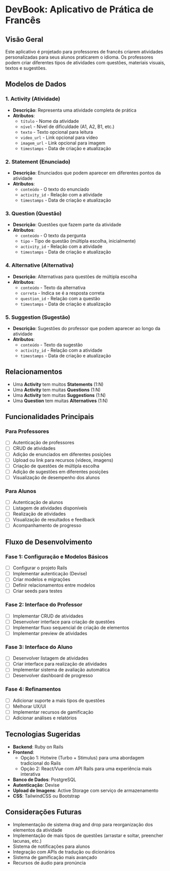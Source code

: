 # DevBook: Aplicativo de Prática de Francês

## Visão Geral
Este aplicativo é projetado para professores de francês criarem atividades personalizadas para seus alunos praticarem o idioma. Os professores podem criar diferentes tipos de atividades com questões, materiais visuais, textos e sugestões.

## Modelos de Dados

### 1. Activity (Atividade)
- **Descrição**: Representa uma atividade completa de prática
- **Atributos**:
  - `título` - Nome da atividade
  - `nível` - Nível de dificuldade (A1, A2, B1, etc.)
  - `texto` - Texto opcional para leitura
  - `video_url` - Link opcional para vídeo
  - `imagem_url` - Link opcional para imagem
  - `timestamps` - Data de criação e atualização

### 2. Statement (Enunciado)
- **Descrição**: Enunciados que podem aparecer em diferentes pontos da atividade
- **Atributos**:
  - `conteúdo` - O texto do enunciado
  - `activity_id` - Relação com a atividade
  - `timestamps` - Data de criação e atualização

### 3. Question (Questão)
- **Descrição**: Questões que fazem parte da atividade
- **Atributos**:
  - `conteúdo` - O texto da pergunta
  - `tipo` - Tipo de questão (múltipla escolha, inicialmente)
  - `activity_id` - Relação com a atividade
  - `timestamps` - Data de criação e atualização

### 4. Alternative (Alternativa)
- **Descrição**: Alternativas para questões de múltipla escolha
- **Atributos**:
  - `conteúdo` - Texto da alternativa
  - `correta` - Indica se é a resposta correta
  - `question_id` - Relação com a questão
  - `timestamps` - Data de criação e atualização

### 5. Suggestion (Sugestão)
- **Descrição**: Sugestões do professor que podem aparecer ao longo da atividade
- **Atributos**:
  - `conteúdo` - Texto da sugestão
  - `activity_id` - Relação com a atividade
  - `timestamps` - Data de criação e atualização

## Relacionamentos

- Uma **Activity** tem muitos **Statements** (1:N)
- Uma **Activity** tem muitas **Questions** (1:N)
- Uma **Activity** tem muitas **Suggestions** (1:N)
- Uma **Question** tem muitas **Alternatives** (1:N)

## Funcionalidades Principais

### Para Professores
- [ ] Autenticação de professores
- [ ] CRUD de atividades
- [ ] Adição de enunciados em diferentes posições
- [ ] Upload ou link para recursos (vídeos, imagens)
- [ ] Criação de questões de múltipla escolha
- [ ] Adição de sugestões em diferentes posições
- [ ] Visualização de desempenho dos alunos

### Para Alunos
- [ ] Autenticação de alunos
- [ ] Listagem de atividades disponíveis
- [ ] Realização de atividades
- [ ] Visualização de resultados e feedback
- [ ] Acompanhamento de progresso

## Fluxo de Desenvolvimento

### Fase 1: Configuração e Modelos Básicos
- [ ] Configurar o projeto Rails
- [ ] Implementar autenticação (Devise)
- [ ] Criar modelos e migrações
- [ ] Definir relacionamentos entre modelos
- [ ] Criar seeds para testes

### Fase 2: Interface do Professor
- [ ] Implementar CRUD de atividades
- [ ] Desenvolver interface para criação de questões
- [ ] Implementar fluxo sequencial de criação de elementos
- [ ] Implementar preview de atividades

### Fase 3: Interface do Aluno
- [ ] Desenvolver listagem de atividades
- [ ] Criar interface para realização de atividades
- [ ] Implementar sistema de avaliação automática
- [ ] Desenvolver dashboard de progresso

### Fase 4: Refinamentos
- [ ] Adicionar suporte a mais tipos de questões
- [ ] Melhorar UX/UI
- [ ] Implementar recursos de gamificação
- [ ] Adicionar análises e relatórios

## Tecnologias Sugeridas

- **Backend**: Ruby on Rails
- **Frontend**: 
  - Opção 1: Hotwire (Turbo + Stimulus) para uma abordagem tradicional do Rails
  - Opção 2: React/Vue com API Rails para uma experiência mais interativa
- **Banco de Dados**: PostgreSQL
- **Autenticação**: Devise
- **Upload de Imagens**: Active Storage com serviço de armazenamento
- **CSS**: TailwindCSS ou Bootstrap

## Considerações Futuras

- Implementação de sistema drag and drop para reorganização dos elementos da atividade
- Implementação de mais tipos de questões (arrastar e soltar, preencher lacunas, etc.)
- Sistema de notificações para alunos
- Integração com APIs de tradução ou dicionários
- Sistema de gamificação mais avançado
- Recursos de áudio para pronúncia 